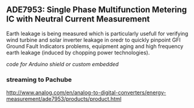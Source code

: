 ## ADE7953:  Single Phase Multifunction Metering IC with Neutral Current Measurement ##

Earth leakage is being measured which is particularly usefull for verifying wind turbine and solar inverter leakage in oredr to quickly pinpoint GFI Ground Fault Indicators problems, equipment aging and high frequency earth leakage (induced by chopping power technologies).

_code for Arduino shield or custom embedded_

### streaming to Pachube ###

http://www.analog.com/en/analog-to-digital-converters/energy-measurement/ade7953/products/product.html